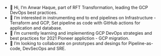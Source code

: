 - 👋 Hi, I’m Anwar Haque, part of RFT Transformation, leading the 
GCP DevOps best practices.
- 👀 I’m interested in instrumenting end to end pipelines on Infrastructure - Terraform and GCP,
Set pipeline as code with GitHub actions for application and database.
- 🌱 I’m currently learning and implementing GCP DevOps strategies and best practices for 2021 Pioneer appliction - GCP migration.
- 💞️ I’m looking to collaborate on prototypes and desings for Pipeline-as-code, DevSecOps and SRE.

<!---
mohammed-anwar-ul-haque-db/mohammed-anwar-ul-haque-db is a ✨ special ✨ repository because its `README.md` (this file) appears on your GitHub profile.
You can click the Preview link to take a look at your changes.
--->
